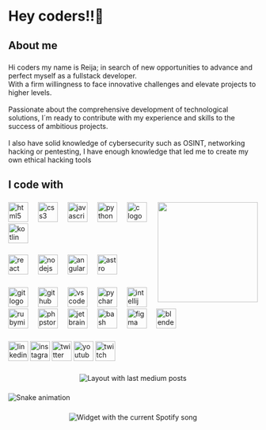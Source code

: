 <h1 align="left">Hey coders!!👋</h1>

###

<h2 align="left">About me</h2>

###

<p align="left">Hi coders my name is Reija; in search of new opportunities to advance and perfect myself as a fullstack developer.<br>With a firm willingness to face innovative challenges and elevate projects to higher levels.<br><br>Passionate about the comprehensive development of technological solutions, I´m ready to contribute with my experience and skills to the success of ambitious projects.<br><br>I also have solid knowledge of cybersecurity such as OSINT, networking hacking or pentesting, I have enough knowledge that led me to create my own ethical hacking tools</p>

###

<h2 align="left">I code with</h2>

###

<img align="right" height="202" src="https://avatars.githubusercontent.com/u/137615025?v=4"  />

###

<div align="left">
  <img src="https://cdn.jsdelivr.net/gh/devicons/devicon/icons/html5/html5-plain.svg" height="40" alt="html5 logo"  />
  <img width="12" />
  <img src="https://cdn.jsdelivr.net/gh/devicons/devicon/icons/css3/css3-plain.svg" height="40" alt="css3 logo"  />
  <img width="12" />
  <img src="https://cdn.jsdelivr.net/gh/devicons/devicon/icons/javascript/javascript-original.svg" height="40" alt="javascript logo"  />
  <img width="12" />
  <img src="https://cdn.jsdelivr.net/gh/devicons/devicon/icons/python/python-original.svg" height="40" alt="python logo"  />
  <img width="12" />
  <img src="https://cdn.jsdelivr.net/gh/devicons/devicon/icons/c/c-plain.svg" height="40" alt="c logo"  />
  <img width="12" />
  <img src="https://cdn.jsdelivr.net/gh/devicons/devicon/icons/kotlin/kotlin-original.svg" height="40" alt="kotlin logo"  />
</div>

###

<div align="left">
  <img src="https://cdn.jsdelivr.net/gh/devicons/devicon/icons/react/react-original.svg" height="40" alt="react logo"  />
  <img width="12" />
  <img src="https://cdn.simpleicons.org/nodedotjs/339933" height="40" alt="nodejs logo"  />
  <img width="12" />
  <img src="https://cdn.simpleicons.org/angular/DD0031" height="40" alt="angularjs logo"  />
  <img width="12" />
  <img src="https://cdn.simpleicons.org/astro/FF5D01" height="40" alt="astro logo"  />
</div>

###

<div align="left">
  <img src="https://cdn.jsdelivr.net/gh/devicons/devicon/icons/git/git-plain.svg" height="40" alt="git logo"  />
  <img width="12" />
  <img src="https://cdn.jsdelivr.net/gh/devicons/devicon/icons/github/github-original.svg" height="40" alt="github logo"  />
  <img width="12" />
  <img src="https://cdn.jsdelivr.net/gh/devicons/devicon/icons/vscode/vscode-original.svg" height="40" alt="vscode logo"  />
  <img width="12" />
  <img src="https://cdn.jsdelivr.net/gh/devicons/devicon/icons/pycharm/pycharm-original.svg" height="40" alt="pycharm logo"  />
  <img width="12" />
  <img src="https://cdn.jsdelivr.net/gh/devicons/devicon/icons/intellij/intellij-original.svg" height="40" alt="intellij logo"  />
  <img width="12" />
  <img src="https://cdn.jsdelivr.net/gh/devicons/devicon/icons/rubymine/rubymine-original.svg" height="40" alt="rubymine logo"  />
  <img width="12" />
  <img src="https://cdn.jsdelivr.net/gh/devicons/devicon/icons/phpstorm/phpstorm-original.svg" height="40" alt="phpstorm logo"  />
  <img width="12" />
  <img src="https://cdn.jsdelivr.net/gh/devicons/devicon/icons/jetbrains/jetbrains-original.svg" height="40" alt="jetbrains logo"  />
  <img width="12" />
  <img src="https://cdn.jsdelivr.net/gh/devicons/devicon/icons/bash/bash-original.svg" height="40" alt="bash logo"  />
  <img width="12" />
  <img src="https://cdn.jsdelivr.net/gh/devicons/devicon/icons/figma/figma-original.svg" height="40" alt="figma logo"  />
  <img width="12" />
  <img src="https://cdn.jsdelivr.net/gh/devicons/devicon/icons/blender/blender-original.svg" height="40" alt="blender logo"  />
</div>

###

<div align="left">
  <img src="https://img.shields.io/static/v1?message=LinkedIn&logo=linkedin&label=&color=0077B5&logoColor=white&labelColor=&style=for-the-badge" height="40" alt="linkedin logo"  />
  <img src="https://img.shields.io/static/v1?message=Instagram&logo=instagram&label=&color=E4405F&logoColor=white&labelColor=&style=for-the-badge" height="40" alt="instagram logo"  />
  <img src="https://img.shields.io/static/v1?message=Twitter&logo=twitter&label=&color=1DA1F2&logoColor=white&labelColor=&style=for-the-badge" height="40" alt="twitter logo"  />
  <img src="https://img.shields.io/static/v1?message=Youtube&logo=youtube&label=&color=FF0000&logoColor=white&labelColor=&style=for-the-badge" height="40" alt="youtube logo"  />
  <img src="https://img.shields.io/static/v1?message=Twitch&logo=twitch&label=&color=9146FF&logoColor=white&labelColor=&style=for-the-badge" height="40" alt="twitch logo"  />
</div>

###

<div align="center">
  <img src="https://github-read-medium-git-main.pahlevikun.vercel.app/latest?limit=4&username=Reija21&theme=tokyonight" alt="Layout with last medium posts"  />
</div>

###

<img src="https://raw.githubusercontent.com/Reija21/Reija21/output/snake.svg" alt="Snake animation" />

###

<div align="center">
  <img src="https://open.spotify.com/playlist/2L8Gm7T2aJvRj1ih03UeKv?si=9449bf773e9140b4?theme=dark&rainbow=true&spin=true&scan=true" alt="Widget with the current Spotify song"  />
</div>

###
